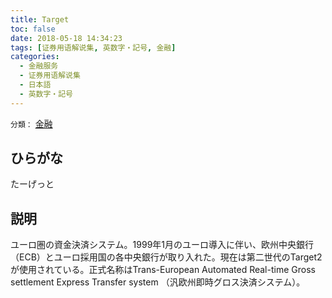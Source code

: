 ```yaml
---
title: Target
toc: false
date: 2018-05-18 14:34:23
tags: [证券用语解说集, 英数字・記号, 金融]
categories:
  - 金融服务
  - 证券用语解说集
  - 日本語
  - 英数字・記号
---
```


`分類：` [金融](/tags/金融/)

## ひらがな

たーげっと

## 説明

ユーロ圏の資金決済システム。1999年1月のユーロ導入に伴い、欧州中央銀行（ECB）とユーロ採用国の各中央銀行が取り入れた。現在は第二世代のTarget2が使用されている。正式名称はTrans-European Automated Real-time Gross settlement Express Transfer system （汎欧州即時グロス決済システム）。
